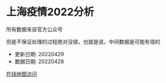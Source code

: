 # 上海疫情2022分析

所有数据来自官方公众号

但是不保证处理的过程绝对没错，也就是说，中间数据是可能有错的

- 更新日期: 20220429
- 数据日期: 20220428

[在线地图访问](https://qhduan.github.io/sh-cov/)
